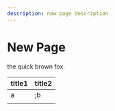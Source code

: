 ```yaml
---
description: new page description
---
```


# New Page

the quick brown fox. 

| title1 | title2 |
| :--- | :--- |
| a | ;b |
|  |  |

